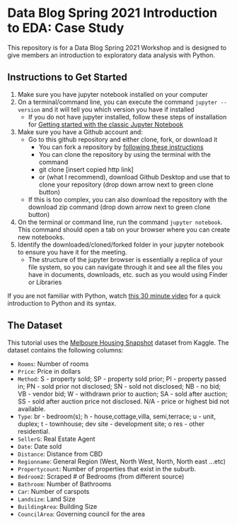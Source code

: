 # Data Blog Spring 2021 Introduction to EDA: Case Study
This repository is for a Data Blog Spring 2021 Workshop and is designed to give members an introduction to exploratory data analysis with Python.

## Instructions to Get Started
1. Make sure you have jupyter notebook installed on your computer
2. On a terminal/command line, you can execute the command `jupyter --version` and it will tell you which version you have if installed
    - If you do not have jupyter installed, follow these steps of installation for [Getting started with the classic Jupyter Notebook](https://jupyter.org/install)
5. Make sure you have a Github account and:
    - Go to this github repository and either clone, fork, or download it
        - You can fork a repository by [following these instructions](https://docs.github.com/en/github/getting-started-with-github/fork-a-repo)
        - You can clone the repository by using the terminal with the command
        - git clone [insert copied http link]
        - or (what I recommend), download Github Desktop and use that to clone your repository (drop down arrow next to green clone button)
    - If this is too complex, you can also download the repository with the download zip command (drop down arrow next to green clone button)
6. On the terminal or command line, run the command `jupyter notebook`. This command should open a tab on your browser where you can create new notebooks.
7. Identify the downloaded/cloned/forked folder in your jupyter notebook to ensure you have it for the meeting.
    - The structure of the jupyter browser is essentially a replica of your file system, so you can navigate through it and see all the files you have in documents, downloads, etc. such as you would using Finder or Libraries

If you are not familiar with Python, watch [this 30 minute video](https://www.youtube.com/watch?v=1QDvkkdyGw0) for a quick introduction to Python and its syntax.

## The Dataset
This tutorial uses the [Melboure Housing Snapshot](https://www.kaggle.com/dansbecker/melbourne-housing-snapshot) dataset from Kaggle. The dataset contains the following columns:
* `Rooms`: Number of rooms
* `Price`: Price in dollars
* `Method`: S - property sold; SP - property sold prior; PI - property passed in; PN - sold prior not disclosed; SN - sold not disclosed; NB - no bid; VB - vendor bid; W - withdrawn prior to auction; SA - sold after auction; SS - sold after auction price not disclosed. N/A - price or highest bid not available.
* `Type`: br - bedroom(s); h - house,cottage,villa, semi,terrace; u - unit, duplex; t - townhouse; dev site - development site; o res - other residential.
* `SellerG`: Real Estate Agent
* `Date`: Date sold
* `Distance`: Distance from CBD
* `Regionname`: General Region (West, North West, North, North east …etc)
* `Propertycount`: Number of properties that exist in the suburb.
* `Bedroom2`: Scraped # of Bedrooms (from different source)
* `Bathroom`: Number of Bathrooms
*  `Car`: Number of carspots
* `Landsize`: Land Size
* `BuildingArea`: Building Size
* `CouncilArea`: Governing council for the area
